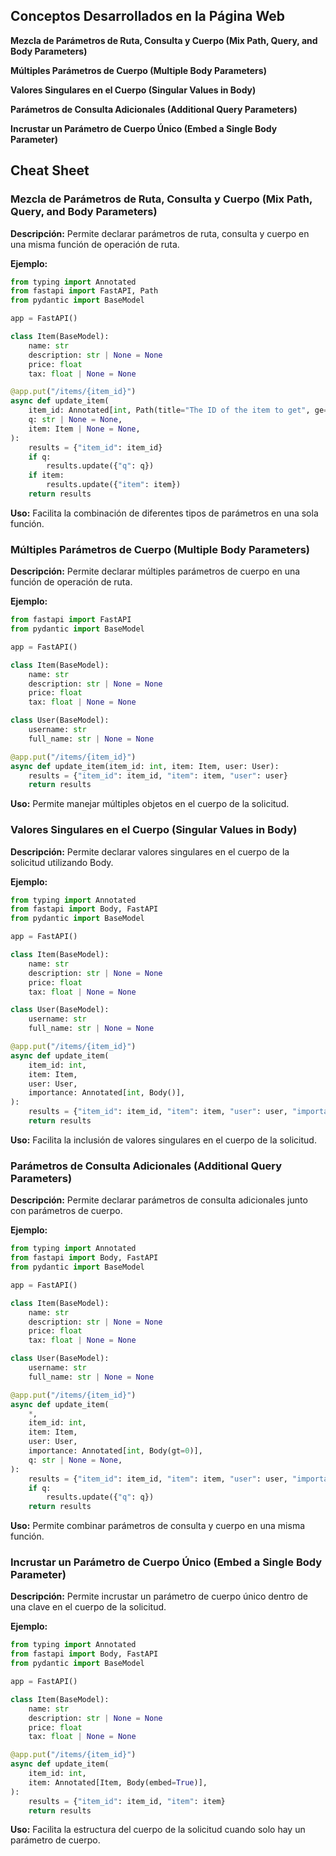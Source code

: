 ## Conceptos Desarrollados en la Página Web

**Mezcla de Parámetros de Ruta, Consulta y Cuerpo (Mix Path, Query, and Body Parameters)**

**Múltiples Parámetros de Cuerpo (Multiple Body Parameters)**

**Valores Singulares en el Cuerpo (Singular Values in Body)**

**Parámetros de Consulta Adicionales (Additional Query Parameters)**

**Incrustar un Parámetro de Cuerpo Único (Embed a Single Body Parameter)**

## Cheat Sheet

### Mezcla de Parámetros de Ruta, Consulta y Cuerpo (Mix Path, Query, and Body Parameters)

**Descripción:** Permite declarar parámetros de ruta, consulta y cuerpo en una misma función de operación de ruta.

**Ejemplo:**

```python
from typing import Annotated
from fastapi import FastAPI, Path
from pydantic import BaseModel

app = FastAPI()

class Item(BaseModel):
    name: str
    description: str | None = None
    price: float
    tax: float | None = None

@app.put("/items/{item_id}")
async def update_item(
    item_id: Annotated[int, Path(title="The ID of the item to get", ge=0, le=1000)],
    q: str | None = None,
    item: Item | None = None,
):
    results = {"item_id": item_id}
    if q:
        results.update({"q": q})
    if item:
        results.update({"item": item})
    return results

```

**Uso:** Facilita la combinación de diferentes tipos de parámetros en una sola función.

### Múltiples Parámetros de Cuerpo (Multiple Body Parameters)

**Descripción:** Permite declarar múltiples parámetros de cuerpo en una función de operación de ruta.

**Ejemplo:**

```python
from fastapi import FastAPI
from pydantic import BaseModel

app = FastAPI()

class Item(BaseModel):
    name: str
    description: str | None = None
    price: float
    tax: float | None = None

class User(BaseModel):
    username: str
    full_name: str | None = None

@app.put("/items/{item_id}")
async def update_item(item_id: int, item: Item, user: User):
    results = {"item_id": item_id, "item": item, "user": user}
    return results
```

**Uso:** Permite manejar múltiples objetos en el cuerpo de la solicitud.

### Valores Singulares en el Cuerpo (Singular Values in Body)

**Descripción:** Permite declarar valores singulares en el cuerpo de la solicitud utilizando Body.

**Ejemplo:**

```python
from typing import Annotated
from fastapi import Body, FastAPI
from pydantic import BaseModel

app = FastAPI()

class Item(BaseModel):
    name: str
    description: str | None = None
    price: float
    tax: float | None = None

class User(BaseModel):
    username: str
    full_name: str | None = None

@app.put("/items/{item_id}")
async def update_item(
    item_id: int,
    item: Item,
    user: User,
    importance: Annotated[int, Body()],
):
    results = {"item_id": item_id, "item": item, "user": user, "importance": importance}
    return results
```

**Uso:** Facilita la inclusión de valores singulares en el cuerpo de la solicitud.

### Parámetros de Consulta Adicionales (Additional Query Parameters)

**Descripción:** Permite declarar parámetros de consulta adicionales junto con parámetros de cuerpo.

**Ejemplo:**

```python
from typing import Annotated
from fastapi import Body, FastAPI
from pydantic import BaseModel

app = FastAPI()

class Item(BaseModel):
    name: str
    description: str | None = None
    price: float
    tax: float | None = None

class User(BaseModel):
    username: str
    full_name: str | None = None

@app.put("/items/{item_id}")
async def update_item(
    *,
    item_id: int,
    item: Item,
    user: User,
    importance: Annotated[int, Body(gt=0)],
    q: str | None = None,
):
    results = {"item_id": item_id, "item": item, "user": user, "importance": importance}
    if q:
        results.update({"q": q})
    return results
```

**Uso:** Permite combinar parámetros de consulta y cuerpo en una misma función.

### Incrustar un Parámetro de Cuerpo Único (Embed a Single Body Parameter)

**Descripción:** Permite incrustar un parámetro de cuerpo único dentro de una clave en el cuerpo de la solicitud.

**Ejemplo:**

```python
from typing import Annotated
from fastapi import Body, FastAPI
from pydantic import BaseModel

app = FastAPI()

class Item(BaseModel):
    name: str
    description: str | None = None
    price: float
    tax: float | None = None

@app.put("/items/{item_id}")
async def update_item(
    item_id: int,
    item: Annotated[Item, Body(embed=True)],
):
    results = {"item_id": item_id, "item": item}
    return results
```

**Uso:** Facilita la estructura del cuerpo de la solicitud cuando solo hay un parámetro de cuerpo.
